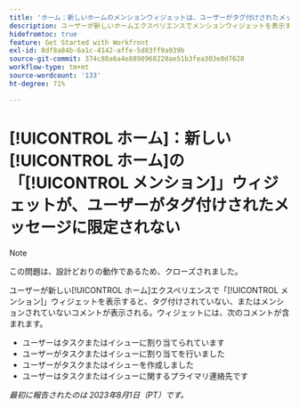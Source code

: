 ```yaml
---
title: 'ホーム：新しいホームのメンションウィジェットは、ユーザーがタグ付けされたメッセージに制限されません。'
description: ユーザーが新しいホームエクスペリエンスでメンションウィジェットを表示すると、タグ付けされていない、またはメンションされていないコメントが表示されます。
hidefromtoc: true
feature: Get Started with Workfront
exl-id: 8df8a84b-6a1c-4142-affe-5d83ff9a939b
source-git-commit: 374c88a6a4e8890968220ae51b3fea303e0d7628
workflow-type: tm+mt
source-wordcount: '133'
ht-degree: 71%

---
```


# [!UICONTROL ホーム]：新しい[!UICONTROL ホーム]の「[!UICONTROL メンション]」ウィジェットが、ユーザーがタグ付けされたメッセージに限定されない

<!--Requested article, won't fix-->

>[!NOTE]
>
>この問題は、設計どおりの動作であるため、クローズされました。

ユーザーが新しい[!UICONTROL ホーム]エクスペリエンスで「[!UICONTROL メンション]」ウィジェットを表示すると、タグ付けされていない、またはメンションされていないコメントが表示される。ウィジェットには、次のコメントが含まれます。

* ユーザーはタスクまたはイシューに割り当てられています
* ユーザーがタスクまたはイシューに割り当てを行いました
* ユーザーがタスクまたはイシューを作成しました
* ユーザーはタスクまたはイシューに関するプライマリ連絡先です

_最初に報告されたのは 2023年8月1日（PT）です。_

